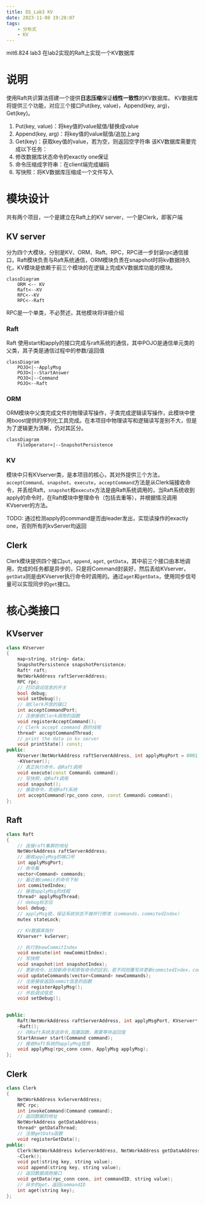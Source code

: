 ```yaml
---
title: DS_Lab3 KV
date: 2023-11-08 19:28:07
tags:
    - 分布式
    - KV
---
```

mit6.824 lab3 在lab2实现的Raft上实现一个KV数据库

<!-- more -->
# 说明

使用Raft共识算法搭建一个提供**日志压缩**保证**线性一致性**的KV数据库。
KV数据库将提供三个功能，对应三个接口Put(key, value)，Append(key, arg)，Get(key)。
1. Put(key, value)：将key值的value赋值/替换成value
2. Append(key, arg)：将key值的value赋值/追加上arg
3. Get(key)：获取key值的value，若为空，则返回空字符串
该KV数据库需要完成以下任务：
1. 修改数据库状态命令的exactly one保证
2. 命令压缩成字符串：在client端完成编码
3. 写快照：将KV数据库压缩成一个文件写入
# 模块设计
共有两个项目，一个是建立在Raft上的KV server，一个是Clerk，即客户端
## KV server
分为四个大模块，分别是KV、ORM、Raft、RPC，RPC进一步封装rpc通信接口，Raft模块负责与Raft系统通信，ORM模块负责在snapshot时将kv数据持久化，KV模块是依赖于前三个模块的在逻辑上完成KV数据库功能的模块。
```mermaid
classDiagram
    ORM <-- KV
    Raft<--KV
    RPC<--KV
    RPC<--Raft
```
RPC是一个单类，不必赘述，其他模块将详细介绍
### Raft
Raft 使用start和apply的接口完成与raft系统的通信，其中POJO是通信单元类的父类，其子类是通信过程中的参数/返回值
```mermaid
classDiagram
    POJO<|--ApplyMsg
    POJO<|--StartAnswer
    POJO<|--Command
    POJO<--Raft
```
### ORM
ORM模块中父类完成文件的物理读写操作，子类完成逻辑读写操作，此模块中使用boost提供的序列化工具完成。在本项目中物理读写和逻辑读写差别不大，但是为了逻辑更为清晰，仍对其区分。
```mermaid
classDiagram
    FileOperator<|--SnapshotPersistence
```
### KV
模块中只有KVserver类，是本项目的核心，其对外提供三个方法，`acceptCommand`、`snapshot`、`execute`，`acceptCommand`方法是从Clerk端接收命令，并丢给Raft，`snapshot`和`execute`方法是由Raft系统调用的，当Raft系统收到apply的命令时，在Raft模块中整理命令（包括去重等），并根据情况调用KVserver的方法。

TODO:
通过检测apply的command是否由leader发出，实现读操作的exactly one，否则所有的kvServer均返回
## Clerk
Clerk模块提供四个接口`put`, `append`, `aget`, `getData`，其中前三个接口由本地调用，完成的任务都是异步的，只是将Command封装好，然后丢给KVserver，`getData`则是由KVserver执行命令时调用的。通过`aget`和`getData`，使用同步信号量可以实现同步的`get`接口。

# 核心类接口
## KVserver
```c++
class KVserver
{
	map<string, string> data;
	SnapshotPersistence snapshotPersistence;
	Raft* raft;
	NetWorkAddress raftServerAddress;
	RPC rpc;
	// 打印调试信息的开关
	bool debug;
	void setDebug();
	// 给Clerk开放的接口
	int acceptCommandPort;
	// 注册接收Clerk调用的函数
	void registerAcceptCommand();
	// Clerk accept command 跑的线程
	thread* acceptCommandThread;
	// print the data in kv server
	void printState() const;
public:
	KVserver(NetWorkAddress raftServerAddress, int applyMsgPort = 8001, int acceptCommandPort = 8011, string snapshotFilePath = "snapshot.data");
	~KVserver();
	// 真正执行命令，由Raft调用
	void execute(const Command& command);
	// 写快照，由Raft调用
	void snapshot();
	// 接收命令，丢给Raft系统
	int acceptCommand(rpc_conn conn, const Command& command);
};
```
## Raft
```c++
class Raft
{
	// 连接raft集群的地址
	NetWorkAddress raftServerAddress;
	// 接收applyMsg的端口号
	int applyMsgPort;
	// 命令集
	vector<Command> commands;
	// 最近被commit的命令下标
	int commitedIndex;
	// 接收applyMsg的线程
	thread* applyMsgThread;
	// debug标志位
	bool debug;
	// applyMsg锁，保证系统状态不被并行修改（commands、commitedIndex）
	mutex stateLock;

	// KV数据库指针
	KVserver* kvServer;

	// 执行到newCommitIndex
	void execute(int newCommitIndex);
	// 写快照
	void snapshot(int snapshotIndex);
	// 更新命令，比较新命令和原有命令的区别，若不同则覆写并更新commitedIndex，commitedIndex = min(commitedIndex, the first index is different from new commands)
	void updateCommands(vector<Command> newCommands);
	// 注册接收返回commit信息的函数
	void registerApplyMsg();
	// 开启调试信息
	void setDebug();

	
public:
	Raft(NetWorkAddress raftServerAddress, int applyMsgPort, KVserver* kvServer);
	~Raft();
	// 向Raft系统发送命令,阻塞函数，需要等待返回值
	StartAnswer start(Command command);
	// 接收Raft系统的applyMsg信息
	void applyMsg(rpc_conn conn, ApplyMsg applyMsg);
};
```
## Clerk
```c++
class Clerk
{
	NetWorkAddress kvServerAddress;
	RPC rpc;
	int invokeCommand(Command command);
	// 返回数据的地址
	NetWorkAddress getDataAddress;
	thread* getDataThread;
	// 注册getData函数
	void registerGetData();
public:
	Clerk(NetWorkAddress kvServerAddress, NetWorkAddress getDataAddress);
	~Clerk();
	void put(string key, string value);
	void append(string key, string value);
	// 返回数据调用接口
	void getData(rpc_conn conn, int commandID, string value);
	// 异步的get，返回commandID
	int aget(string key);
};
```
